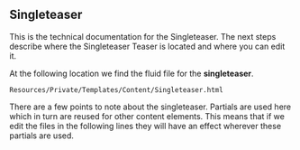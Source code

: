 ## Singleteaser

This is the technical documentation for the Singleteaser. The next steps describe where the Singleteaser Teaser is located and where you can edit it.

At the following location we find the fluid file for the **singleteaser**.

```
Resources/Private/Templates/Content/Singleteaser.html
```

There are a few points to note about the singleteaser. Partials are used here which in turn are reused for other content elements. This means that if we edit the files in the following lines they will have an effect wherever these partials are used.

